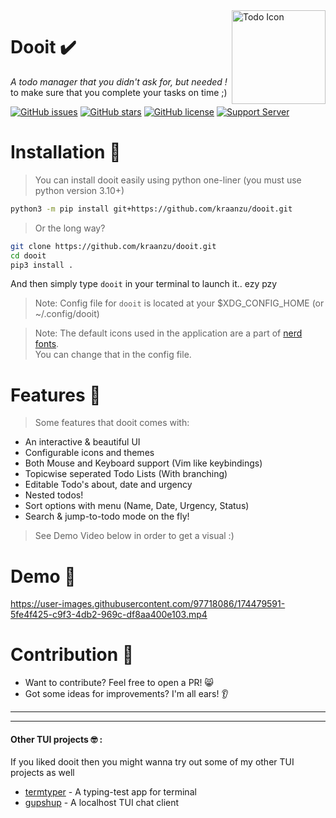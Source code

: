 <img src="https://user-images.githubusercontent.com/97718086/174438959-d8887b62-76de-4587-9619-91a4ecd6e1d6.png" align="right" alt="Todo Icon" width="150" height="150">

# Dooit ✔️
*A todo manager that you didn't ask for, but needed !* \
to make sure that you complete your tasks on time ;)

[![GitHub issues](https://img.shields.io/github/issues/kraanzu/dooit?color=red&style=for-the-badge)](https://github.com/kraanzu/doit/issues)
[![GitHub stars](https://img.shields.io/github/stars/kraanzu/dooit?color=green&style=for-the-badge)](https://github.com/kraanzu/doit/stargazers)
[![GitHub license](https://img.shields.io/github/license/kraanzu/dooit?color=yellow&style=for-the-badge)](https://github.com/kraanzu/doit/blob/main/LICENSE)
[![Support Server](https://img.shields.io/discord/989186205025464390.svg?label=Discord&logo=Discord&colorB=7289da&style=for-the-badge)](https://discord.gg/W6Ax4xXy)

# Installation 🔨
> You can install dooit easily using python one-liner (you must use python version 3.10+)

```bash
python3 -m pip install git+https://github.com/kraanzu/dooit.git
```
> Or the long way?
```bash
git clone https://github.com/kraanzu/dooit.git
cd dooit
pip3 install .
```
And then simply type `dooit` in your terminal to launch it.. ezy pzy
> Note: Config file for `dooit` is located at your $XDG_CONFIG_HOME (or ~/.config/dooit)

> Note: The default icons used in the application are a part of [nerd fonts](https://www.nerdfonts.com/).\
        You can change that in the config file.

# Features 🌟

> Some features that dooit comes with:

- An interactive & beautiful UI
- Configurable icons and themes
- Both Mouse and Keyboard support (Vim like keybindings)
- Topicwise seperated Todo Lists (With branching)
- Editable Todo's about, date and urgency
- Nested todos!
- Sort options with menu (Name, Date, Urgency, Status)
- Search & jump-to-todo mode on the fly!

> See Demo Video below in order to get a visual :)

# Demo 🎥
https://user-images.githubusercontent.com/97718086/174479591-5fe4f425-c9f3-4db2-969c-df8aa400e103.mp4


# Contribution 🤝
- Want to contribute? Feel free to open a PR! 😸
- Got some ideas for improvements? I'm all ears! 👂

----------------------------
----------------------------

#### Other TUI projects 🤓 :
If you liked dooit then you might wanna try out some of my other TUI projects as well
- [termtyper](https://github.com/kraanzu/termtyper) - A typing-test app for terminal
- [gupshup](https://github.com/kraanzu/gupshup) - A localhost TUI chat client

